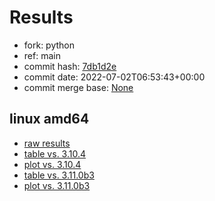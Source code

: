 # Results

- fork: python
- ref: main
- commit hash: [7db1d2e](https://github.com/python/cpython/commit/7db1d2e)
- commit date: 2022-07-02T06:53:43+00:00
- commit merge base: [None](https://github.com/python/cpython/commit/None)

## linux amd64

- [raw results](bm-20220702-linux-amd64-python-main-3.12.0a1+-7db1d2e.json)
- [table vs. 3.10.4](bm-20220702-linux-amd64-python-main-3.12.0a1+-7db1d2e-vs-3.10.4.md)
- [plot vs. 3.10.4](bm-20220702-linux-amd64-python-main-3.12.0a1+-7db1d2e-vs-3.10.4.png)
- [table vs. 3.11.0b3](bm-20220702-linux-amd64-python-main-3.12.0a1+-7db1d2e-vs-3.11.0b3.md)
- [plot vs. 3.11.0b3](bm-20220702-linux-amd64-python-main-3.12.0a1+-7db1d2e-vs-3.11.0b3.png)

